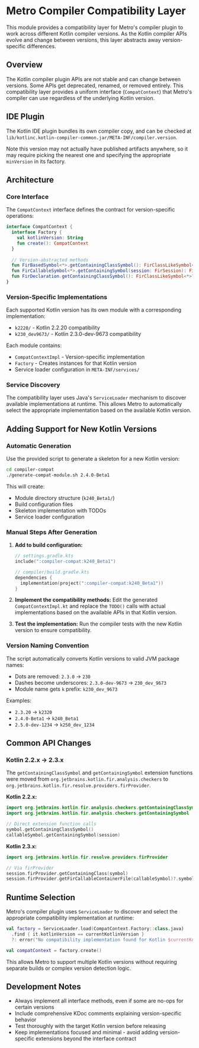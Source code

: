 # Metro Compiler Compatibility Layer

This module provides a compatibility layer for Metro's compiler plugin to work across different Kotlin compiler versions. As the Kotlin compiler APIs evolve and change between versions, this layer abstracts away version-specific differences.

## Overview

The Kotlin compiler plugin APIs are not stable and can change between versions. Some APIs get deprecated, renamed, or removed entirely. This compatibility layer provides a uniform interface (`CompatContext`) that Metro's compiler can use regardless of the underlying Kotlin version.

## IDE Plugin

The Kotlin IDE plugin bundles its own compiler copy, and can be checked at `lib/kotlinc.kotlin-compiler-common.jar/META-INF/compiler.version`.

Note this version may not actually have published artifacts anywhere, so it may require picking the nearest one and specifying the appropriate `minVersion` in its factory.

## Architecture

### Core Interface

The `CompatContext` interface defines the contract for version-specific operations:

```kotlin
interface CompatContext {
  interface Factory {
    val kotlinVersion: String
    fun create(): CompatContext
  }
  
  // Version-abstracted methods
  fun FirBasedSymbol<*>.getContainingClassSymbol(): FirClassLikeSymbol<*>?
  fun FirCallableSymbol<*>.getContainingSymbol(session: FirSession): FirBasedSymbol<*>?
  fun FirDeclaration.getContainingClassSymbol(): FirClassLikeSymbol<*>?
}
```

### Version-Specific Implementations

Each supported Kotlin version has its own module with a corresponding implementation:

- `k2220/` - Kotlin 2.2.20 compatibility
- `k230_dev9673/` - Kotlin 2.3.0-dev-9673 compatibility

Each module contains:
- `CompatContextImpl` - Version-specific implementation
- `Factory` - Creates instances for that Kotlin version
- Service loader configuration in `META-INF/services/`

### Service Discovery

The compatibility layer uses Java's `ServiceLoader` mechanism to discover available implementations at runtime. This allows Metro to automatically select the appropriate implementation based on the available Kotlin version.

## Adding Support for New Kotlin Versions

### Automatic Generation

Use the provided script to generate a skeleton for a new Kotlin version:

```bash
cd compiler-compat
./generate-compat-module.sh 2.4.0-Beta1
```

This will create:
- Module directory structure (`k240_Beta1/`)
- Build configuration files
- Skeleton implementation with TODOs
- Service loader configuration

### Manual Steps After Generation

1. **Add to build configuration:**
   ```kotlin
   // settings.gradle.kts
   include(":compiler-compat:k240_Beta1")
   
   // compiler/build.gradle.kts
   dependencies {
     implementation(project(":compiler-compat:k240_Beta1"))
   }
   ```

2. **Implement the compatibility methods:**
   Edit the generated `CompatContextImpl.kt` and replace the `TODO()` calls with actual implementations based on the available APIs in that Kotlin version.

3. **Test the implementation:**
   Run the compiler tests with the new Kotlin version to ensure compatibility.

### Version Naming Convention

The script automatically converts Kotlin versions to valid JVM package names:

- Dots are removed: `2.3.0` → `230`
- Dashes become underscores: `2.3.0-dev-9673` → `230_dev_9673`
- Module name gets `k` prefix: `k230_dev_9673`

Examples:
- `2.3.20` → `k2320`
- `2.4.0-Beta1` → `k240_Beta1`
- `2.5.0-dev-1234` → `k250_dev_1234`

## Common API Changes

### Kotlin 2.2.x → 2.3.x

The `getContainingClassSymbol` and `getContainingSymbol` extension functions were moved from `org.jetbrains.kotlin.fir.analysis.checkers` to `org.jetbrains.kotlin.fir.resolve.providers.firProvider`.

**Kotlin 2.2.x:**
```kotlin
import org.jetbrains.kotlin.fir.analysis.checkers.getContainingClassSymbol
import org.jetbrains.kotlin.fir.analysis.checkers.getContainingSymbol

// Direct extension function calls
symbol.getContainingClassSymbol()
callableSymbol.getContainingSymbol(session)
```

**Kotlin 2.3.x:**
```kotlin
import org.jetbrains.kotlin.fir.resolve.providers.firProvider

// Via firProvider
session.firProvider.getContainingClass(symbol)
session.firProvider.getFirCallableContainerFile(callableSymbol)?.symbol
```

## Runtime Selection

Metro's compiler plugin uses `ServiceLoader` to discover and select the appropriate compatibility implementation at runtime:

```kotlin
val factory = ServiceLoader.load(CompatContext.Factory::class.java)
  .find { it.kotlinVersion == currentKotlinVersion }
  ?: error("No compatibility implementation found for Kotlin $currentKotlinVersion")

val compatContext = factory.create()
```

This allows Metro to support multiple Kotlin versions without requiring separate builds or complex version detection logic.

## Development Notes

- Always implement all interface methods, even if some are no-ops for certain versions
- Include comprehensive KDoc comments explaining version-specific behavior
- Test thoroughly with the target Kotlin version before releasing
- Keep implementations focused and minimal - avoid adding version-specific extensions beyond the interface contract